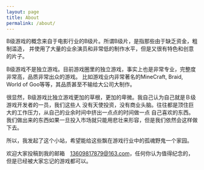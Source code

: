 ```yaml
---
layout: page
title: About
permalink: /about/
---
```


B级游戏的概念来自于电影行业的B级片。所谓B级片，是指那些由于缺乏资金，粗制滥造，
并使用了大量的业余演员和非常低的制作水平，但是又很有特色和创意的片子。

B级游戏不是独立游戏。目前游戏圈里的独立游戏，事实上也是非常专业，完整度非常高，品质非常出众的游戏。
比如游戏业内非常著名的MineCraft, Braid, World of Goo等等，其品质甚至不输给大公司大制作。

很显然，B级游戏比独立游戏更加的草根，更加的卑微。我自己认为自己就是Ｂ级游戏开发者的一员，我们这些人
没有天使投资，没有商业头脑。往往都是顶住巨大的工作压力，从自己的业余时间中挤出一点点的时间做一点
自己喜欢的东西。我们做出来的东西如果一旦投入市场就只能用悲壮来形容，但是我们依然会这样做下去。

所以，我发起了这个小站，希望能给这些飘在游戏行业中的孤魂野鬼一个家园。

欢迎大家投稿到我的邮箱　13609817879@163.com，任何你认为值得纪念的，但是已经被大家忘记的游戏都可以。
